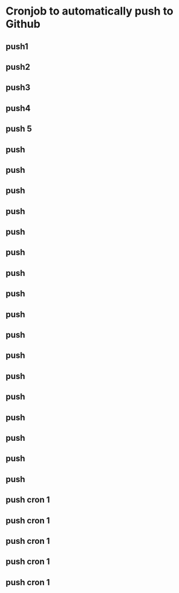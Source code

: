 # Cronjob to automatically push to Github
## push1
## push2
## push3
## push4
## push 5
## push
## push
## push
## push
## push
## push
## push
## push
## push
## push
## push
## push
## push
## push
## push
## push
## push
## push cron 1
## push cron 1
## push cron 1
## push cron 1
## push cron 1
